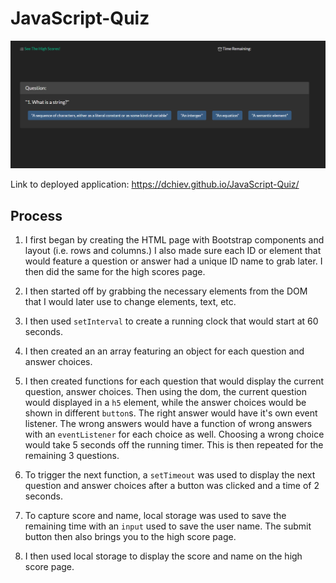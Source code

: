 # JavaScript-Quiz

<p align="center">
<img src ="./readme_assets/quiz1.png" width="600px">
</p>

Link to deployed application: https://dchiev.github.io/JavaScript-Quiz/

## Process

1. I first began by creating the HTML page with Bootstrap components and layout (i.e. rows and columns.) I also made sure each ID or element that would feature a question or answer had a unique ID name to grab later. I then did the same for the high scores page. 


2. I then started off by grabbing the necessary elements from the DOM that I would later use to change elements, text, etc. 

3. I then used `setInterval` to create a running clock that would start at 60 seconds. 

4. I then created an an array featuring an object for each question and answer choices. 

5. I then created functions for each question that would display the current question, answer choices. Then using the dom, the current question would displayed in a `h5` element, while the answer choices would be shown in different `button`s. The right answer would have it's own event listener. The wrong answers would have a function of wrong answers with an `eventListener` for each choice as well. Choosing a wrong choice would take 5 seconds off the running timer. This is then repeated for the remaining 3 questions.

6. To trigger the next function, a `setTimeout` was used to display the next question and answer choices after a button was clicked and a time of 2 seconds. 

7. To capture score and name, local storage was used to save the remaining time with an `input` used to save the user name. The submit button then also brings you to the high score page. 

8. I then used local storage to display the score and name on the high score page. 



